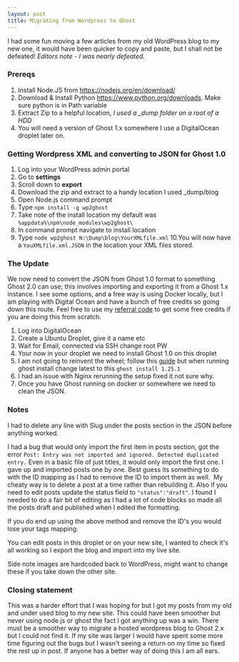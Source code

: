 ```yaml
---
layout: post
title: Migrating from Wordpress to Ghost
---
```


I had some fun moving a few articles from my old WordPress blog to my new one, it would have been quicker to copy and paste, but I shall not be defeated! *Editors note - I was nearly defeated.*

### Prereqs

1. Install Node.JS from <https://nodejs.org/en/download/>
2. Download & Install Python <https://www.python.org/downloads>. Make sure python is in Path variable
3. Extract Zip to a helpful location, *I used a _dump folder on a root of a HDD*
4. You will need a version of Ghost 1.x somewhere I use a DigitalOcean droplet later on.

### Getting Wordpress XML and converting to JSON for Ghost 1.0

1. Log into your WordPress admin portal
2. Go to **settings**
3. Scroll down to **export**
4. Download the zip and extract to a handy location I used _dump/blog
5. Open Node.js command prompt
6. Type `npm install -g wp2ghost`
7. Take note of the install location my default was `%appdata%\npm\node_modules\wp2ghost\`
8. In command prompt navigate to install location
9. Type `node wp2ghost N:\Dump\blog\YourXMLfile.xml`
10.You will now have a `YouXMLfile.xml.JSON` in the location your XML files stored.  

### The Update

We now need to convert the JSON from Ghost 1.0 format to something Ghost 2.0 can use; this involves importing and exporting it from a Ghost 1.x instance. I see some options, and a free way is using Docker locally, but I am playing with Digital Ocean and have a bunch of free credits so going down this route. Feel free to use my [referral code](https://m.do.co/c/d1bbd20b7350) to get some free credits if you are doing this from scratch.

1. Log into DigitalOcean
2. Create a Ubuntu Droplet, give it a name etc
3. Wait for Email, connected via SSH change root PW
4. Your now in your droplet we need to install Ghost 1.0 on this droplet
5. I am not going to reinvent the wheel; follow this [guide](https://docs.ghost.org/install/ubuntu/) but when running ghost install change latest to this `ghost install 1.25.1`
6. I had an issue with Nginx rerunning the setup fixed it not sure why.
7. Once you have Ghost running on docker or somewhere we need to clean the JSON.

### Notes

I had to delete any line with Slug under the posts section in the JSON before anything worked.

I had a bug that would only import the first item in posts section, got the error `Post: Entry was not imported and ignored. Detected duplicated entry.` Even in a basic file of just titles, it would only import the first one. I gave up and imported posts one by one. Best guess its something to do with the ID mapping as I had to remove the ID to import them as well.  My cheaty way is to delete a post at a time rather than rebuilding it. Also if you need to edit posts update the status field to `"status":"draft"`. I found I needed to do a fair bit of editing as I had a lot of code blocks so made all the posts draft and published when I edited the formatting.

If you do end up using the above method and remove the ID's you would lose your tags mapping.

You can edit posts in this droplet or on your new site, I wanted to check it's all working so I export the blog and import into my live site.

Side note images are hardcoded back to WordPress, might want to change these if you take down the other site.

### Closing statement

This was a harder effort that I was hoping for but I got my posts from my old and under used blog to my new site. This could have been smoother but never using node.js or ghost the fact I got anything up was a win. There must be a smoother way to migrate a hosted wordpress blog to Ghost 2.x but I could not find it. If my site was larger I would have spent some more time figuring out the bugs but I wasn't seeing a return on my time so fixed the rest up in post. If anyone has a better way of doing this I am all ears.
